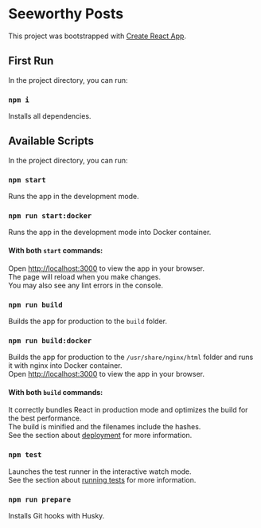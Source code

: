 # Seeworthy Posts

This project was bootstrapped with [Create React App](https://github.com/facebook/create-react-app).

## First Run

In the project directory, you can run:

### `npm i`

Installs all dependencies.

## Available Scripts

In the project directory, you can run:

### `npm start`

Runs the app in the development mode.

### `npm run start:docker`

Runs the app in the development mode into Docker container.

#### With both `start` commands:

Open [http://localhost:3000](http://localhost:3000) to view the app in your browser.\
The page will reload when you make changes.\
You may also see any lint errors in the console.

### `npm run build`

Builds the app for production to the `build` folder.

### `npm run build:docker`

Builds the app for production to the `/usr/share/nginx/html` folder and runs it with nginx into Docker container.\
Open [http://localhost:3000](http://localhost:3000) to view the app in your browser.

#### With both `build` commands:

It correctly bundles React in production mode and optimizes the build for the best performance.\
The build is minified and the filenames include the hashes.\
See the section about [deployment](https://facebook.github.io/create-react-app/docs/deployment) for more information.

### `npm test`

Launches the test runner in the interactive watch mode.\
See the section about [running tests](https://facebook.github.io/create-react-app/docs/running-tests) for more information.

### `npm run prepare`

Installs Git hooks with Husky.
